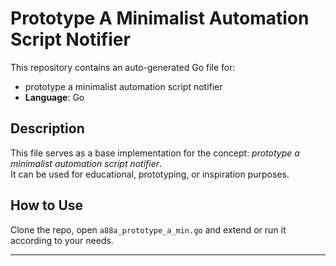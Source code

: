 # Prototype A Minimalist Automation Script Notifier

This repository contains an auto-generated Go file for:

- prototype a minimalist automation script notifier
- **Language**: Go

## Description

This file serves as a base implementation for the concept: *prototype a minimalist automation script notifier*.  
It can be used for educational, prototyping, or inspiration purposes.

## How to Use

Clone the repo, open `a88a_prototype_a_min.go` and extend or run it according to your needs.

---


